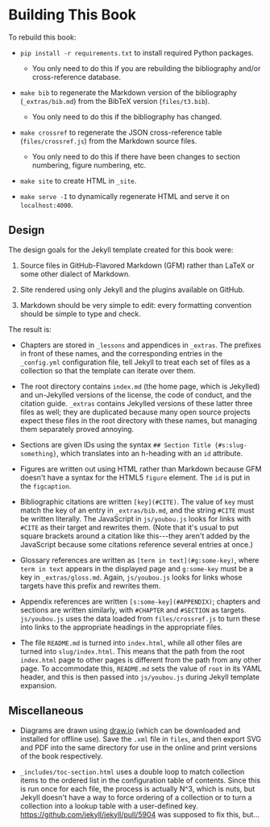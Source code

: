 # Building This Book

To rebuild this book:

- `pip install -r requirements.txt` to install required Python packages.
  - You only need to do this if you are rebuilding the bibliography and/or cross-reference database.

- `make bib` to regenerate the Markdown version of the bibliography (`_extras/bib.md`) from the BibTeX version (`files/t3.bib`).
  - You only need to do this if the bibliography has changed.

- `make crossref` to regenerate the JSON cross-reference table (`files/crossref.js`) from the Markdown source files.
  - You only need to do this if there have been changes to section numbering, figure numbering, etc.

- `make site` to create HTML in `_site`.

- `make serve -I` to dynamically regenerate HTML and serve it on `localhost:4000`.

## Design

The design goals for the Jekyll template created for this book were:

1. Source files in GitHub-Flavored Markdown (GFM) rather than LaTeX or some other dialect of Markdown.

2. Site rendered using only Jekyll and the plugins available on GitHub.

3. Markdown should be very simple to edit: every formatting convention should be simple to type and check.

The result is:

- Chapters are stored in `_lessons` and appendices in `_extras`.  The prefixes in front of these names, and the corresponding entries in the `_config.yml` configuration file, tell Jekyll to treat each set of files as a collection so that the template can iterate over them.

- The root directory contains `index.md` (the home page, which is Jekylled) and un-Jekylled versions of the license, the code of conduct, and the citation guide.  `_extras` contains Jekylled versions of these latter three files as well; they are duplicated because many open source projects expect these files in the root directory with these names, but managing them separately proved annoying.

- Sections are given IDs using the syntax `## Section Title {#s:slug-something}`, which translates into an h-heading with an `id` attribute.

- Figures are written out using HTML rather than Markdown because GFM doesn't have a syntax for the HTML5 `figure` element.  The `id` is put in the `figcaption`.

- Bibliographic citations are written `[key](#CITE)`.  The value of `key` must match the key of an entry in `_extras/bib.md`, and the string `#CITE` must be written literally.  The JavaScript in `js/youbou.js` looks for links with `#CITE` as their target and rewrites them.  (Note that it's usual to put square brackets around a citation like this---they aren't added by the JavaScript because some citations reference several entries at once.)

- Glossary references are written as `[term in text](#g:some-key)`, where `term in text` appears in the displayed page and `g:some-key` must be a key in `_extras/gloss.md`.  Again, `js/youbou.js` looks for links whose targets have this prefix and rewrites them.

- Appendix references are written `[s:some-key](#APPENDIX)`; chapters and sections are written similarly, with `#CHAPTER` and `#SECTION` as targets.  `js/youbou.js` uses the data loaded from `files/crossref.js` to turn these into links to the appropriate headings in the appropriate files.

- The file `README.md` is turned into `index.html`, while all other files are turned into `slug/index.html`.  This means that the path from the root `index.html` page to other pages is different from the path from any other page.  To accommodate this, `README.md` sets the value of `root` in its YAML header, and this is then passed into `js/youbou.js` during Jekyll template expansion.

## Miscellaneous

- Diagrams are drawn using [draw.io](http://draw.io) (which can be downloaded and installed for offline use).  Save the `.xml` file in `files`, and then export SVG and PDF into the same directory for use in the online and print versions of the book respectively.

- `_includes/toc-section.html` uses a double loop to match collection items to the ordered list in the configuration table of contents.  Since this is run once for each file, the process is actually N^3, which is nuts, but Jekyll doesn't have a way to force ordering of a collection or to turn a collection into a lookup table with a user-defined key.  <https://github.com/jekyll/jekyll/pull/5904> was supposed to fix this, but...
